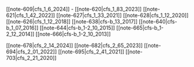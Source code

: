 
[[note-609|cfs_1_6_2024]] -
[[note-620|cfs_1_83_2023]]
[[note-621|cfs_1_42_2022]]
[[note-627|cfs_1_33_2021]] 
[[note-628|cfs_1_12_2020]]
[[note-626|cfs_1_12_2018]] 
[[note-638|cfs-b_13_2017]]
[[note-640|cfs-b_1_07_2016]]
[[note-644|cfs-b_1-2_10_2015]]
[[note-665|cfs-b_1-2_12_2014]]
[[note-666|cfs-b_1-2_10_2013]] 

[[note-678|cfs_2_14_2024]]
[[note-682|cfs_2_65_2023]]
[[note-694|cfs_2_01_2022]] 
[[note-695|cfs_2_41_2021]]
[[note-703|cfs_2_21_2020]]
